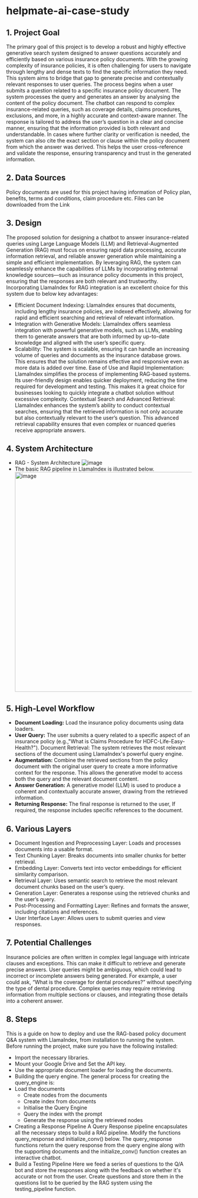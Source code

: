 # helpmate-ai-case-study

## 1. Project Goal
The primary goal of this project is to develop a robust and highly effective generative search system designed to answer questions accurately and efficiently based on various insurance policy documents. With the growing complexity of insurance policies, it is often challenging for users to navigate through lengthy and dense texts to find the specific information they need. This system aims to bridge that gap to generate precise and contextually relevant responses to user queries.
The process begins when a user submits a question related to a specific insurance policy document. The system processes the query and generates an answer by analysing the content of the policy document. The chatbot can respond to complex insurance-related queries, such as coverage details, claims procedures, exclusions, and more, in a highly accurate and context-aware manner. The response is tailored to address the user’s question in a clear and concise manner, ensuring that the information provided is both relevant and understandable. In cases where further clarity or verification is needed, the system can also cite the exact section or clause within the policy document from which the answer was derived. This helps the user cross-reference and validate the response, ensuring transparency and trust in the generated information.

## 2. Data Sources
Policy documents are used for this project having information of Policy plan, benefits, terms and conditions, claim procedure etc.
Files can be downloaded from the Link

## 3. Design
The proposed solution for designing a chatbot to answer insurance-related queries using Large Language Models (LLM) and Retrieval-Augmented Generation (RAG) must focus on ensuring rapid data processing, accurate information retrieval, and reliable answer generation while maintaining a simple and efficient implementation. By leveraging RAG, the system can seamlessly enhance the capabilities of LLMs by incorporating external knowledge sources—such as insurance policy documents in this project, ensuring that the responses are both relevant and trustworthy.
Incorporating LlamaIndex for RAG integration is an excellent choice for this system due to below key advantages:
* Efficient Document Indexing: LlamaIndex ensures that documents, including lengthy insurance policies, are indexed effectively, allowing for rapid and efficient searching and retrieval of relevant information.
* Integration with Generative Models: LlamaIndex offers seamless integration with powerful generative models, such as LLMs, enabling them to generate answers that are both informed by up-to-date knowledge and aligned with the user’s specific query.
* Scalability: The system is scalable, ensuring it can handle an increasing volume of queries and documents as the insurance database grows. This ensures that the solution remains effective and responsive even as more data is added over time.
Ease of Use and Rapid Implementation: LlamaIndex simplifies the process of implementing RAG-based systems. Its user-friendly design enables quicker deployment, reducing the time required for development and testing. This makes it a great choice for businesses looking to quickly integrate a chatbot solution without excessive complexity.
Contextual Search and Advanced Retrieval: LlamaIndex enhances the system’s ability to conduct contextual searches, ensuring that the retrieved information is not only accurate but also contextually relevant to the user’s question. This advanced retrieval capability ensures that even complex or nuanced queries receive appropriate answers.


## 4. System Architecture
   * RAG - System Architecture
     ![image](https://github.com/user-attachments/assets/d44df4a4-427b-4425-8e97-017a03b26386)
   * The basic RAG pipeline in LlamaIndex is illustrated below.
     <img width="597" alt="image" src="https://github.com/user-attachments/assets/5e8fe143-297a-424b-a452-9fed0e1256bc" />


## 5. High-Level Workflow
* **Document Loading:**
Load the insurance policy documents using data loaders.
* **User Query:**
The user submits a query related to a specific aspect of an insurance policy (e.g.,"What is Claims Procedure for HDFC-Life-Easy-Health?").
Document Retrieval:
The system retrieves the most relevant sections of the document using LlamaIndex's powerful query engine.
* **Augmentation:**
Combine the retrieved sections from the policy document with the original user query to create a more informative context for the response. This allows the generative model to access both the query and the relevant document content.
* **Answer Generation:**
A generative model (LLM) is used to produce a coherent and contextually accurate answer, drawing from the retrieved information.
* **Returning Response:**
The final response is returned to the user, If required, the response includes specific references to the document.


## 6. Various Layers
* Document Ingestion and Preprocessing Layer: Loads and processes documents into a usable format.
* Text Chunking Layer: Breaks documents into smaller chunks for better retrieval.
* Embedding Layer: Converts text into vector embeddings for efficient similarity comparison.
* Retrieval Layer: Uses semantic search to retrieve the most relevant document chunks based on the user’s query.
* Generation Layer: Generates a response using the retrieved chunks and the user’s query.
* Post-Processing and Formatting Layer: Refines and formats the answer, including citations and references.
* User Interface Layer: Allows users to submit queries and view responses.


## 7. Potential Challenges
Insurance policies are often written in complex legal language with intricate clauses and exceptions. This can make it difficult to retrieve and generate precise answers.
User queries might be ambiguous, which could lead to incorrect or incomplete answers being generated. For example, a user could ask, “What is the coverage for dental procedures?” without specifying the type of dental procedure.
Complex queries may require retrieving information from multiple sections or clauses, and integrating those details into a coherent answer.


## 8. Steps
This is a guide on how to deploy and use the RAG-based policy document Q&A system with LlamaIndex, from installation to running the system.
Before running the project, make sure you have the following installed:
* Import the necessary libraries.
* Mount your Google Drive and Set the API key.
* Use the appropriate document loader for loading the documents.
* Building the query engine. The general process for creating the query_engine is: 
* Load the documents
  * Create nodes from the documents
  * Create index from documents
  * Initialise the Query Engine
  * Query the index with the prompt
  * Generate the response using the retrieved nodes
* Creating a Response Pipeline
A Query Response pipeline encapsulates all the necessary steps to build a RAG pipeline. Modify the functions query_response and initialize_conv() below. The query_response functions return the query response from the query engine along with the supporting documents and the initialize_conv() function creates an interactive chatbot.
* Build a Testing Pipeline
Here we feed a series of questions to the Q/A bot and store the responses along with the feedback on whether it's accurate or not from the user. Create questions and store them in the questions list to be queried by the RAG system using the testing_pipeline function.
